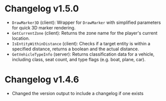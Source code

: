 # Changelog v1.5.0
- `DrawMarker3D` (client): Wrapper for `DrawMarker` with simplified parameters for quick 3D marker rendering.
- `GetCurrentZone` (client): Returns the zone name for the player's current location.
- `IsEntityWithinDistance` (client): Checks if a target entity is within a specified distance, returns a boolean and the actual distance.
- `GetVehicleTypeInfo` (server): Returns classification data for a vehicle, including class, seat count, and type flags (e.g. boat, plane, car).

# Changelog v1.4.6
- Changed the version output to include a changelog if one exists
